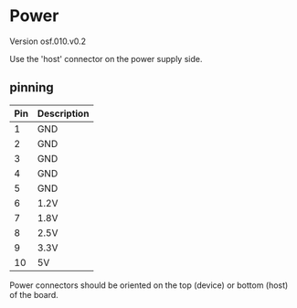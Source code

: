 # Power
Version osf.010.v0.2

Use the 'host' connector on the power supply side.
## pinning

| Pin | Description |
| --- | ----------- |
| 1   | GND         |
| 2   | GND |
| 3   | GND |
| 4   | GND |
| 5   | GND |
| 6   | 1.2V |
| 7   | 1.8V |
| 8   | 2.5V |
| 9   | 3.3V |
| 10  | 5V   |


 Power connectors should be oriented on the top (device) or bottom (host) of the board. 
